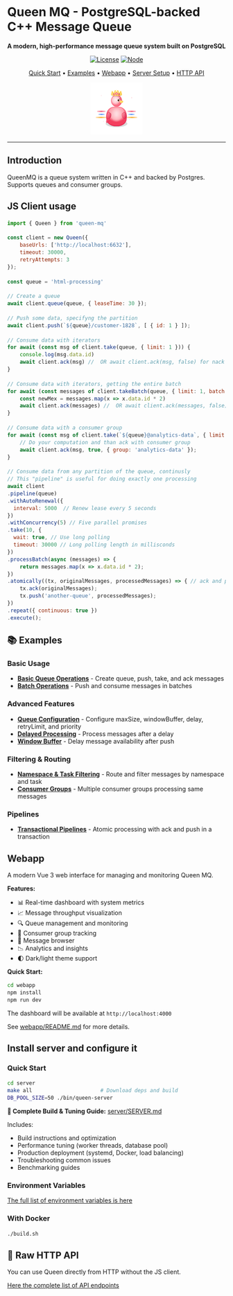 # Queen MQ - PostgreSQL-backed C++ Message Queue

<div align="center">

**A modern, high-performance message queue system built on PostgreSQL**

[![License](https://img.shields.io/badge/license-Apache%202.0-blue.svg)](LICENSE.md)
[![Node](https://img.shields.io/badge/node-%3E%3D22.0.0-brightgreen.svg)](https://nodejs.org/)

[Quick Start](#js-client-usage) • [Examples](#-examples) • [Webapp](#webapp) • [Server Setup](#install-server-and-configure-it) • [HTTP API](#raw-http-api)

<p align="center">
  <img src="assets/queen-logo-rose.svg" alt="Queen Logo" width="120" />
</p>

</div>

---

## Introduction

QueenMQ is a queue system written in C++ and backed by Postgres. Supports queues and consumer groups.

## JS Client usage

```js
import { Queen } from 'queen-mq'

const client = new Queen({ 
    baseUrls: ['http://localhost:6632'],
    timeout: 30000,
    retryAttempts: 3
});

const queue = 'html-processing'

// Create a queue
await client.queue(queue, { leaseTime: 30 });

// Push some data, specifyng the partition
await client.push(`${queue}/customer-1828`, [ { id: 1 } ]); 

// Consume data with iterators
for await (const msg of client.take(queue, { limit: 1 })) {
    console.log(msg.data.id)
    await client.ack(msg) //  OR await client.ack(msg, false) for nack
}

// Consume data with iterators, getting the entire batch
for await (const messages of client.takeBatch(queue, { limit: 1, batch: 10, wait: true, timeout: 2000 })) {
    const newMex = messages.map(x => x.data.id * 2)
    await client.ack(messages) //  OR await client.ack(messages, false) for nack
}

// Consume data with a consumer group
for await (const msg of client.take(`${queue}@analytics-data`, { limit: 2, batch: 2 })) {
    // Do your computation and than ack with consumer group
    await client.ack(msg, true, { group: 'analytics-data' });
}

// Consume data from any partition of the queue, continusly
// This "pipeline" is useful for doing exactly one processing
await client 
.pipeline(queue)
.withAutoRenewal({ 
  interval: 5000  // Renew lease every 5 seconds
})    
.withConcurrency(5) // Five parallel promises
.take(10, {
  wait: true, // Use long polling
  timeout: 30000 // Long polling length in millisconds
})
.processBatch(async (messages) => {
    return messages.map(x => x.data.id * 2);
})
.atomically((tx, originalMessages, processedMessages) => { // ack and push are transactional inside atomically
    tx.ack(originalMessages);
    tx.push('another-queue', processedMessages); 
})
.repeat({ continuous: true })
.execute();
```

## 📚 Examples

### Basic Usage
- **[Basic Queue Operations](examples/01-basic-usage.js)** - Create queue, push, take, and ack messages
- **[Batch Operations](examples/02-batch-operations.js)** - Push and consume messages in batches

### Advanced Features
- **[Queue Configuration](examples/06-queue-configuration.js)** - Configure maxSize, windowBuffer, delay, retryLimit, and priority
- **[Delayed Processing](examples/04-delayed-processing.js)** - Process messages after a delay
- **[Window Buffer](examples/05-window-buffer.js)** - Delay message availability after push

### Filtering & Routing
- **[Namespace & Task Filtering](examples/07-namespace-task-filtering.js)** - Route and filter messages by namespace and task
- **[Consumer Groups](examples/08-consumer-groups.js)** - Multiple consumer groups processing same messages

### Pipelines
- **[Transactional Pipelines](examples/03-transactional-pipeline.js)** - Atomic processing with ack and push in a transaction

## Webapp

A modern Vue 3 web interface for managing and monitoring Queen MQ.

**Features:**
- 📊 Real-time dashboard with system metrics
- 📈 Message throughput visualization
- 🔍 Queue management and monitoring
- 👥 Consumer group tracking
- 💬 Message browser
- 📉 Analytics and insights
- 🌓 Dark/light theme support

**Quick Start:**
```bash
cd webapp
npm install
npm run dev
```

The dashboard will be available at `http://localhost:4000`

See [webapp/README.md](webapp/README.md) for more details.

## Install server and configure it

### Quick Start

```sh
cd server
make all                      # Download deps and build
DB_POOL_SIZE=50 ./bin/queen-server
```

**📖 Complete Build & Tuning Guide:** [server/SERVER.md](server/SERVER.md)

Includes:
- Build instructions and optimization
- Performance tuning (worker threads, database pool)
- Production deployment (systemd, Docker, load balancing)
- Troubleshooting common issues
- Benchmarking guides

### Environment Variables

[The full list of environment variables is here](server/ENV_VARIABLES.md)

### With Docker
```sh
./build.sh
```

## 🔌 Raw HTTP API

You can use Queen directly from HTTP without the JS client.

[Here the complete list of API endpoints](API.md)